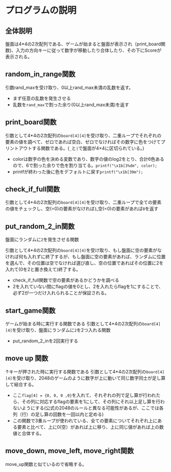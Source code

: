 # プログラムの説明

## 全体説明
盤面は4*4の2次配列である、ゲームが始まると盤面が表示され（print_board関数)、入力の方向キーに従って数字が移動したり合体したり、その下にScoreが表示される。


## random_in_range関数

引数rand_maxを受け取り、0以上rand_max未満の乱数を返す。
- まず任意の乱数を発生させる
- 乱数を`rand_max`で割った余り(0以上rand_max未満)を返す

## print_board関数

引数として4*4の2次配列の`board[4][4]`を受け取り、二重ループでそれぞれの要素の値を調べて、ゼロであれば空白、ゼロでなければその数字に色をつけてプリントアウトする関数である。(`_`と`|`で盤面が4×4に区切られている。)
- colorは数字の色を決める変数であり、数字の値のlog2をとり、合計6色あるので、6で割った余りで色を割り当てる。`printf("\x1b[3%dm", color);`
- printfが終わった後に色をデフォルトに戻す`printf("\x1b[39m");`

## check_if_full関数

引数として4*4の2次配列の`board[4][4]`を受け取り、二重ループで全ての要素の値をチェックし、空(=0)の要素がなければ`1`,空(=0)の要素があれば`0`を返す

## put_random_2_in関数

盤面にランダムに`2`を発生させる関数

引数として4*4の2次配列の`board[4][4]`を受け取り、もし盤面に空の要素がなければ何も入れずに終了するが、もし盤面に空の要素があれば、ランダムに位置を選んで、その位置は空でなければ選び直し、空の位置であればその位置に2を入れて(0を2と置き換えて)終了する。
- check_if_full関数で空の要素があるかどうかを調べる
- 2を入れていない間にflagの値を0とし、2を入れたらflagを1にすることで、必ず2が一つだけ入れられることが保証される。

## start_game関数

ゲームが始まる時に実行する関数である
引数として4*4の2次配列の`board[4][4]`を受け取り、盤面にランダムに`2`を2つ入れる関数
- put_random_2_inを2回実行する

## move up 関数

↑キーが押された時に実行する関数である
引数として4*4の2次配列の`board[4][4]`を受け取り、2048のゲームのように数字が上に動いて同じ数字同士が足し算して結合する。
- ここ`flag[4] = {0, 0, 0 ,0}`を入れて、それぞれの列で足し算が行われたら、その列に対応するflagの要素を1にして、その列にそれ以上足し算を行わないようにする(公式の2048のルールと異なる可能性があるが、ここでは各列（行）の足し算の回数を一回以内と定める)
- この関数で3重ループが使われている、全ての要素についてそれぞれ上にある要素と比べて、上に0(空）があれば上に移り、上に同じ値があれば上の数値と合体する。

## move_down, move_left, move_right関数
move_up関数と似ているので省略する。

